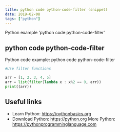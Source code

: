 ```yaml
---
title: python code python-code-filter (snippet)
date: 2019-02-08
tags: ["python"]
---
```

Python example 'python code python-code-filter'


## python code python-code-filter

Python code example: python code python-code-filter

```python
#Use filter functions

arr = [1, 2, 3, 4, 5]
arr = list(filter(lambda x : x%2 == 0, arr))
print((arr))


```

## Useful links

- Learn Python: https://pythonbasics.org
- Download Python: https://python.org
More Python: https://pythonprogramminglanguage.com
